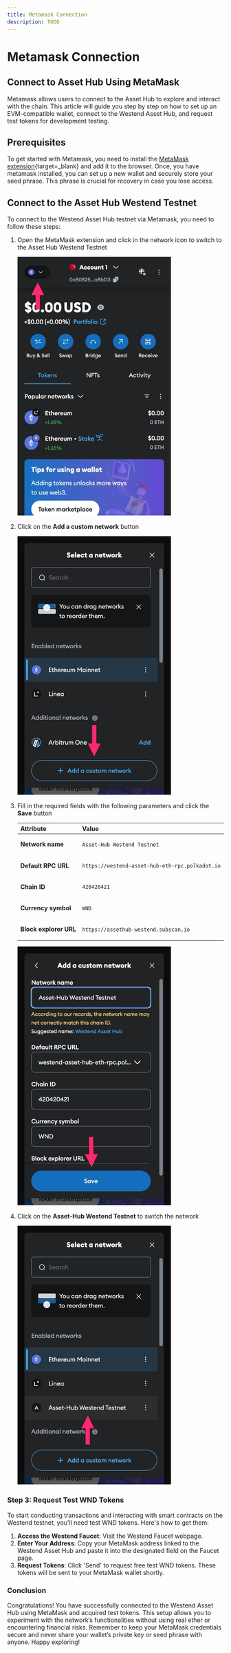 ```yaml
---
title: Metamask Connection
description: TODO
---
```


# Metamask Connection

## Connect to Asset Hub Using MetaMask

Metamask allows users to connect to the Asset Hub to explore and interact with the chain. This article will guide you step by step on how to set up an EVM-compatible wallet, connect to the Westend Asset Hub, and request test tokens for development testing.

## Prerequisites

To get started with Metamask, you need to install the [MetaMask extension](https://metamask.io/download/){target=\_blank} and add it to the browser. Once, you have metamask installed, you can set up a new wallet and securely store your seed phrase. This phrase is crucial for recovery in case you lose access.

## Connect to the Asset Hub Westend Testnet

To connect to the Westend Asset Hub testnet via Metamask, you need to follow these steps:

1. Open the MetaMask extension and click in the network icon to switch to the Asset Hub Westend Testnet

    ![](/images/develop/smart-contracts/metamask/metamask-connection-1.webp)

2. Click on the **Add a custom network** button

    ![](/images/develop/smart-contracts/metamask/metamask-connection-2.webp)

3. Fill in the required fields with the following parameters and click the **Save** button

    | **Attribute**         | **Value**                                                    |
    |------------------------|-------------------------------------------------------------|
    | **Network name**       | <pre>```Asset-Hub Westend Testnet```</pre>                  |
    | **Default RPC URL**    | <pre>```https://westend-asset-hub-eth-rpc.polkadot.io```</pre> |
    | **Chain ID**           | <pre>```420420421```</pre>                                  |
    | **Currency symbol**    | <pre>```WND```</pre>                                        |
    | **Block explorer URL** | <pre>```https://assethub-westend.subscan.io```       </pre> |

    ![](/images/develop/smart-contracts/metamask/metamask-connection-3.webp)

4. Click on the **Asset-Hub Westend Testnet** to switch the network

    ![](/images/develop/smart-contracts/metamask/metamask-connection-4.webp)


### Step 3: Request Test WND Tokens

To start conducting transactions and interacting with smart contracts on the Westend testnet, you'll need test WND tokens. Here's how to get them:

1. **Access the Westend Faucet**: Visit the Westend Faucet webpage.
2. **Enter Your Address**: Copy your MetaMask address linked to the Westend Asset Hub and paste it into the designated field on the Faucet page.
3. **Request Tokens**: Click 'Send' to request free test WND tokens. These tokens will be sent to your MetaMask wallet shortly.

### Conclusion

Congratulations! You have successfully connected to the Westend Asset Hub using MetaMask and acquired test tokens. This setup allows you to experiment with the network’s functionalities without using real ether or encountering financial risks. Remember to keep your MetaMask credentials secure and never share your wallet’s private key or seed phrase with anyone. Happy exploring!